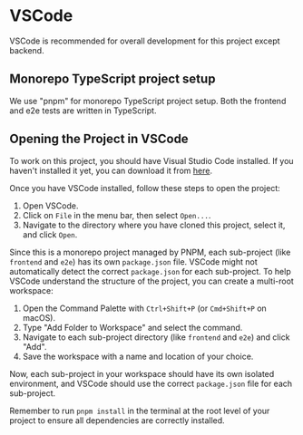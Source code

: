 # VSCode

VSCode is recommended for overall development for this project except backend.

## Monorepo TypeScript project setup

We use "pnpm" for monorepo TypeScript project setup. Both the frontend and e2e tests are written in TypeScript.

## Opening the Project in VSCode

To work on this project, you should have Visual Studio Code installed. If you haven't installed it yet, you can download it from [here](https://code.visualstudio.com/download).

Once you have VSCode installed, follow these steps to open the project:

1. Open VSCode.
2. Click on `File` in the menu bar, then select `Open...`.
3. Navigate to the directory where you have cloned this project, select it, and click `Open`.

Since this is a monorepo project managed by PNPM, each sub-project (like `frontend` and `e2e`) has its own `package.json` file. VSCode might not automatically detect the correct `package.json` for each sub-project. To help VSCode understand the structure of the project, you can create a multi-root workspace:

1. Open the Command Palette with `Ctrl+Shift+P` (or `Cmd+Shift+P` on macOS).
2. Type "Add Folder to Workspace" and select the command.
3. Navigate to each sub-project directory (like `frontend` and `e2e`) and click "Add".
4. Save the workspace with a name and location of your choice.

Now, each sub-project in your workspace should have its own isolated environment, and VSCode should use the correct `package.json` file for each sub-project.

Remember to run `pnpm install` in the terminal at the root level of your project to ensure all dependencies are correctly installed.
